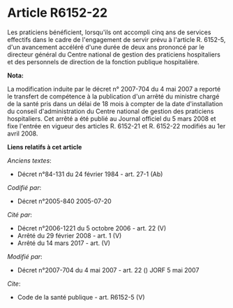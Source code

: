 # Article R6152-22

Les praticiens bénéficient, lorsqu'ils ont accompli cinq ans de services effectifs dans le cadre de l'engagement de servir
prévu à l'article R. 6152-5, d'un avancement accéléré d'une durée de deux ans prononcé par le directeur général du Centre
national de gestion des praticiens hospitaliers et des personnels de direction de la fonction publique hospitalière.

**Nota:**

La modification induite par le décret n° 2007-704 du 4 mai 2007 a reporté le transfert de compétence à la publication d'un
arrêté du ministre chargé de la santé pris dans un délai de 18 mois à compter de la date d'installation du conseil
d'administration du Centre national de gestion des praticiens hospitaliers. Cet arrêté a été publié au Journal officiel du 5
mars 2008 et fixe l'entrée en vigueur des articles R. 6152-21 et R. 6152-22 modifiés au 1er avril 2008.

**Liens relatifs à cet article**

_Anciens textes_:

  - Décret n°84-131 du 24 février 1984 - art. 27-1 (Ab)

_Codifié par_:

  - Décret n°2005-840 2005-07-20

_Cité par_:

  - Décret n°2006-1221 du 5 octobre 2006 - art. 22 (V)
  - Arrêté du 29 février 2008 - art. 1 (V)
  - Arrêté du 14 mars 2017 - art. (V)

_Modifié par_:

  - Décret n°2007-704 du 4 mai 2007 - art. 22 () JORF 5 mai 2007

_Cite_:

  - Code de la santé publique - art. R6152-5 (V)
